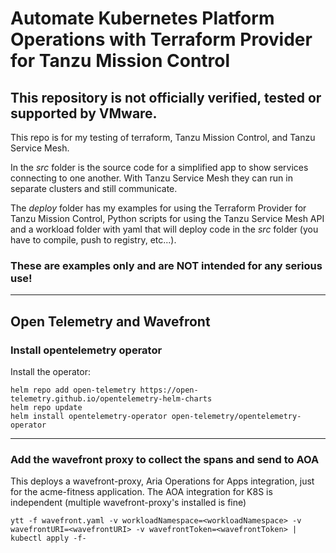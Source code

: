 # Automate Kubernetes Platform Operations with Terraform Provider for Tanzu Mission Control 

## This repository is not officially verified, tested or supported by VMware. ##

This repo is for my testing of terraform, Tanzu Mission Control, and Tanzu Service Mesh.

In the *src* folder is the source code for a simplified app to show services connecting to one another. With Tanzu Service Mesh they can run in separate clusters and still communicate.

The *deploy* folder has my examples for using the Terraform Provider for Tanzu Mission Control,  Python scripts for using the Tanzu Service Mesh API and a workload folder with yaml that will deploy code in the *src* folder (you have to compile, push to registry, etc...).

### These are examples only and are NOT intended for any serious use! ###

----

## Open Telemetry and Wavefront

### Install opentelemetry operator

Install the operator:
```
helm repo add open-telemetry https://open-telemetry.github.io/opentelemetry-helm-charts
helm repo update
helm install opentelemetry-operator open-telemetry/opentelemetry-operator
```
----

### Add the wavefront proxy to collect the spans and send to AOA
This deploys a wavefront-proxy, Aria Operations for Apps integration, just for the acme-fitness application. The AOA integration for K8S is independent (multiple wavefront-proxy's installed is fine)
```
ytt -f wavefront.yaml -v workloadNamespace=<workloadNamespace> -v wavefrontURI=<wavefrontURI> -v wavefrontToken=<wavefrontToken> | kubectl apply -f-
```
